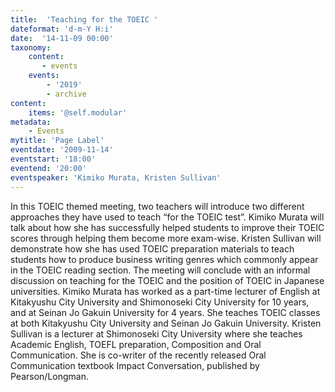 ```yaml
---
title:  'Teaching for the TOEIC '
dateformat: 'd-m-Y H:i'
date:  '14-11-09 00:00'
taxonomy:
    content:
       - events
    events:
        - '2019' 
        - archive
content:
    items: '@self.modular'
metadata:
    - Events
mytitle: 'Page Label'
eventdate: '2009-11-14'
eventstart: '18:00'
eventend: '20:00'
eventspeaker: 'Kimiko Murata, Kristen Sullivan'
---
```


  
In this TOEIC themed meeting, two teachers will introduce two different approaches they have used to teach “for the TOEIC test”. Kimiko Murata will talk about how she has successfully helped students to improve their TOEIC scores through helping them become more exam-wise. Kristen Sullivan will demonstrate how she has used TOEIC preparation materials to teach students how to produce business writing genres which commonly appear in the TOEIC reading section. The meeting will conclude with an informal discussion on teaching for the TOEIC and the position of TOEIC in Japanese universities.
Kimiko Murata has worked as a part-time lecturer of English at Kitakyushu City University and Shimonoseki City University for 10 years, and at Seinan Jo Gakuin University for 4 years. She teaches TOEIC classes at both Kitakyushu City University and Seinan Jo Gakuin University. 
Kristen Sullivan is a lecturer at Shimonoseki City University where she teaches Academic English, TOEFL preparation, Composition and Oral Communication. She is co-writer of the recently released Oral Communication textbook Impact Conversation, published by Pearson/Longman.

